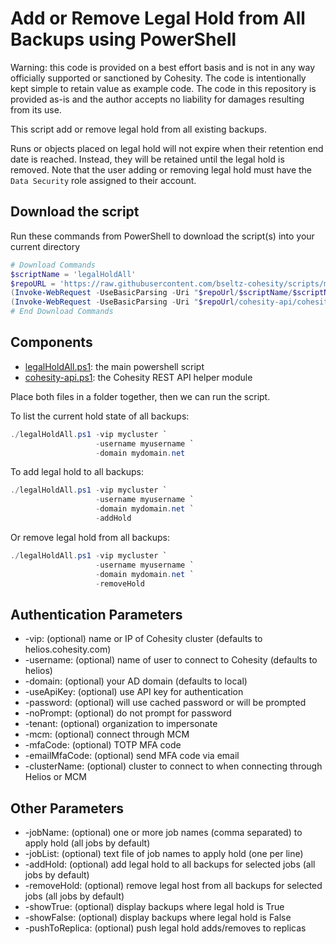 # Add or Remove Legal Hold from All Backups using PowerShell

Warning: this code is provided on a best effort basis and is not in any way officially supported or sanctioned by Cohesity. The code is intentionally kept simple to retain value as example code. The code in this repository is provided as-is and the author accepts no liability for damages resulting from its use.

This script add or remove legal hold from all existing backups.

Runs or objects placed on legal hold will not expire when their retention end date is reached. Instead, they will be retained until the legal hold is removed. Note that the user adding or removing legal hold must have the `Data Security` role assigned to their account.

## Download the script

Run these commands from PowerShell to download the script(s) into your current directory

```powershell
# Download Commands
$scriptName = 'legalHoldAll'
$repoURL = 'https://raw.githubusercontent.com/bseltz-cohesity/scripts/master/powershell'
(Invoke-WebRequest -UseBasicParsing -Uri "$repoUrl/$scriptName/$scriptName.ps1").content | Out-File "$scriptName.ps1"; (Get-Content "$scriptName.ps1") | Set-Content "$scriptName.ps1"
(Invoke-WebRequest -UseBasicParsing -Uri "$repoUrl/cohesity-api/cohesity-api.ps1").content | Out-File cohesity-api.ps1; (Get-Content cohesity-api.ps1) | Set-Content cohesity-api.ps1
# End Download Commands
```

## Components

* [legalHoldAll.ps1](https://raw.githubusercontent.com/bseltz-cohesity/scripts/master/powershell/legalHoldAll/legalHoldAll.ps1): the main powershell script
* [cohesity-api.ps1](https://raw.githubusercontent.com/bseltz-cohesity/scripts/master/powershell/cohesity-api/cohesity-api.ps1): the Cohesity REST API helper module

Place both files in a folder together, then we can run the script.

To list the current hold state of all backups:

```powershell
./legalHoldAll.ps1 -vip mycluster `
                   -username myusername `
                   -domain mydomain.net
```

To add legal hold to all backups:

```powershell
./legalHoldAll.ps1 -vip mycluster `
                   -username myusername `
                   -domain mydomain.net `
                   -addHold
```

Or remove legal hold from all backups:

```powershell
./legalHoldAll.ps1 -vip mycluster `
                   -username myusername `
                   -domain mydomain.net `
                   -removeHold
```

## Authentication Parameters

* -vip: (optional) name or IP of Cohesity cluster (defaults to helios.cohesity.com)
* -username: (optional) name of user to connect to Cohesity (defaults to helios)
* -domain: (optional) your AD domain (defaults to local)
* -useApiKey: (optional) use API key for authentication
* -password: (optional) will use cached password or will be prompted
* -noPrompt: (optional) do not prompt for password
* -tenant: (optional) organization to impersonate
* -mcm: (optional) connect through MCM
* -mfaCode: (optional) TOTP MFA code
* -emailMfaCode: (optional) send MFA code via email
* -clusterName: (optional) cluster to connect to when connecting through Helios or MCM

## Other Parameters

* -jobName: (optional) one or more job names (comma separated) to apply hold (all jobs by default)
* -jobList: (optional) text file of job names to apply hold (one per line)
* -addHold: (optional) add legal hold to all backups for selected jobs (all jobs by default)
* -removeHold: (optional) remove legal host from all backups for selected jobs (all jobs by default)
* -showTrue: (optional) display backups where legal hold is True
* -showFalse: (optional) display backups where legal hold is False
* -pushToReplica: (optional) push legal hold adds/removes to replicas

